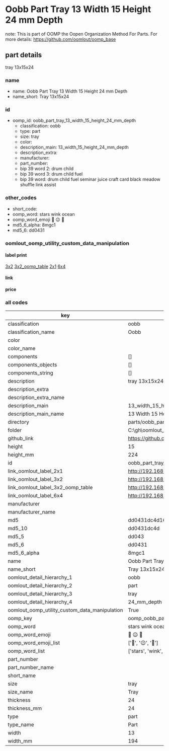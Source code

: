 # Oobb Part Tray 13 Width 15 Height 24 mm Depth  

note: This is part of OOMP the Oopen Organization Method For Parts. For more details: https://github.com/oomlout/oomp_base

##  part details
  



tray 13x15x24



### name
* name: Oobb Part Tray 13 Width 15 Height 24 mm Depth
* name_short: Tray 13x15x24 
### id
* oomp_id: oobb_part_tray_13_width_15_height_24_mm_depth
  * classification: oobb
  * type: part
  * size: tray
  * color: 
  * description_main: 13_width_15_height_24_mm_depth
  * description_extra: 
  * manufacturer: 
  * part_number: 
  * bip 39 word 2: drum child
  * bip 39 word 3: drum child fuel
  * bip 39 word: drum child fuel seminar juice craft card black meadow shuffle link assist

### other_codes
* short_code: 
* oomp_word: stars wink ocean
* oomp_word_emoji :stars: :wink: :ocean:
* md5_6_alpha: 8mgc1
* md5_6: dd0431






### oomlout_oomp_utility_custom_data_manipulation
#### label print
[3x2](http://192.168.1.245:1112/?label=oomp%208mgc1)
[3x2_oomp_table](http://192.168.1.108:1112/?label=oomp%208mgc1)
[2x1](http://192.168.1.242:1112/?label=oomp%208mgc1)
[6x4](http://192.168.1.55:1112/?label=oomp%208mgc1)    

#### link

                              

#### price







### all codes 
| key | value |  
| --- | --- |  
| classification | oobb |  
| classification_name | Oobb |  
| color |  |  
| color_name |  |  
| components | [] |  
| components_objects | [] |  
| components_string | [] |  
| description | tray 13x15x24 |  
| description_extra |  |  
| description_extra_name |  |  
| description_main | 13_width_15_height_24_mm_depth |  
| description_main_name | 13 Width 15 Height 24 mm Depth |  
| directory | parts/oobb_part_tray_13_width_15_height_24_mm_depth |  
| folder | C:\gh\oomlout_oobb_version_4_generated_parts\parts\oobb_part_tray_13_width_15_height_24_mm_depth |  
| github_link | https://github.com/oomlout/oomlout_oomp_part_src/tree/main/parts/oobb_part_tray_13_width_15_height_24_mm_depth |  
| height | 15 |  
| height_mm | 224 |  
| id | oobb_part_tray_13_width_15_height_24_mm_depth |  
| link_oomlout_label_2x1 | http://192.168.1.242:1112/?label=oomp%208mgc1 |  
| link_oomlout_label_3x2 | http://192.168.1.245:1112/?label=oomp%208mgc1 |  
| link_oomlout_label_3x2_oomp_table | http://192.168.1.108:1112/?label=oomp%208mgc1 |  
| link_oomlout_label_6x4 | http://192.168.1.55:1112/?label=oomp%208mgc1 |  
| manufacturer |  |  
| manufacturer_name |  |  
| md5 | dd0431dc4d16e450c83c6c38bbc9fa1c |  
| md5_10 | dd0431dc4d |  
| md5_5 | dd043 |  
| md5_6 | dd0431 |  
| md5_6_alpha | 8mgc1 |  
| name | Oobb Part Tray 13 Width 15 Height 24 mm Depth |  
| name_short | Tray 13x15x24  |  
| oomlout_detail_hierarchy_1 | oobb |  
| oomlout_detail_hierarchy_2 | part |  
| oomlout_detail_hierarchy_3 | tray |  
| oomlout_detail_hierarchy_4 | 24_mm_depth |  
| oomlout_oomp_utility_custom_data_manipulation | True |  
| oomp_key | oomp_oobb_part_tray_13_width_15_height_24_mm_depth |  
| oomp_word | stars wink ocean |  
| oomp_word_emoji | :stars: :wink: :ocean: |  
| oomp_word_emoji_list | [':stars:', ':wink:', ':ocean:'] |  
| oomp_word_list | ['stars', 'wink', 'ocean'] |  
| part_number |  |  
| part_number_name |  |  
| short_name |  |  
| size | tray |  
| size_name | Tray |  
| thickness | 24 |  
| thickness_mm | 24 |  
| type | part |  
| type_name | Part |  
| width | 13 |  
| width_mm | 194 |  
